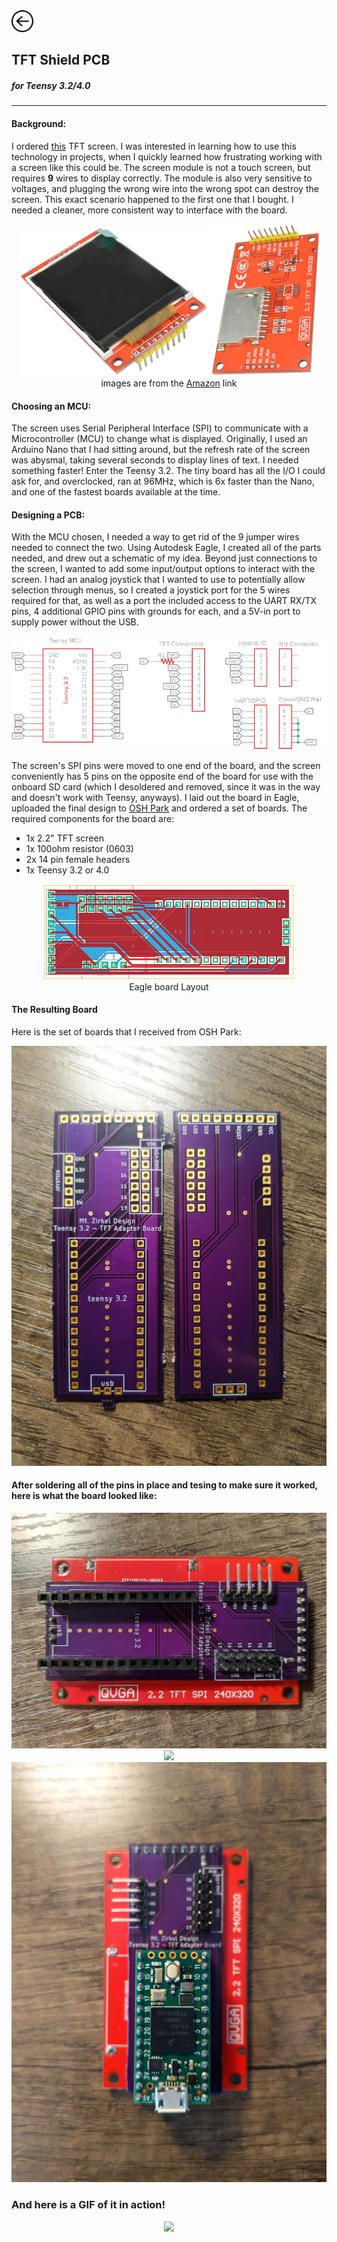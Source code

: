 <a href="index">
<img src="/images/back.png" alt="Back" height="35" width="35">
</a>

## TFT Shield PCB

##### for Teensy 3.2/4.0
---
#### Background:
I ordered [this](https://www.amazon.com/gp/product/B01CZL6QIQ) TFT screen. I was interested in learning how to use this technology in projects, when I quickly learned how frustrating working with a screen like this could be. The screen module is not a touch screen, but requires __9__ wires to display correctly. The module is also very sensitive to voltages, and plugging the wrong wire into the wrong spot can destroy the screen. This exact scenario happened to the first one that I bought. I needed a cleaner, more consistent way to interface with the board.

<p align="center">
    <img src="images/TFT_front.jpg" width="60%">
    <img src="images/TFT_back.jpg" width="35%">
    <br>
    images are from the <a href="https://www.amazon.com/gp/product/B01CZL6QIQ">Amazon</a> link
</p>

#### Choosing an MCU:
The screen uses Serial Peripheral Interface (SPI) to communicate with a Microcontroller (MCU) to change what is displayed. Originally, I used an Arduino Nano that I had sitting around, but the refresh rate of the screen was abysmal, taking several seconds to display lines of text. I needed something faster! Enter the Teensy 3.2. The tiny board has all the I/O I could ask for, and overclocked, ran at 96MHz, which is 6x faster than the Nano, and one of the fastest boards available at the time.


#### Designing a PCB:
With the MCU chosen, I needed a way to get rid of the 9 jumper wires needed to connect the two. Using Autodesk Eagle, I created all of the parts needed, and drew out a schematic of my idea. Beyond just connections to the screen, I wanted to add some input/output options to interact with the screen. I had an analog joystick that I wanted to use to potentially allow selection through menus, so I created a joystick port for the 5 wires required for that, as well as a port the included access to the UART RX/TX pins, 4 additional GPIO pins with grounds for each, and a 5V-in port to supply power without the USB. 

<p align="center">
    <img src="images/schematic.png"/>
</p>

The screen's SPI pins were moved to one end of the board, and the screen conveniently has 5 pins on the opposite end of the board for use with the onboard SD card (which I desoldered and removed, since it was in the way and doesn't work with Teensy, anyways). I laid out the board in Eagle, uploaded the final design to [OSH Park](https://oshpark.com/shared_projects/d99zqTvy) and ordered a set of boards. The required components for the board  are:
* 1x 2.2" TFT screen
* 1x 100ohm resistor (0603)
* 2x 14 pin female headers
* 1x Teensy 3.2 or 4.0


<p align="center">
    <img src="images/board_eagle.png"><br>
    Eagle board Layout<br>
    
</p>

#### The Resulting Board

Here is the set of boards that I received from OSH Park:

<p align="center">
    <img src="images/final_board.jpg"/>
</p>

#### After soldering all of the pins in place and tesing to make sure it worked, here is what the board looked like:

<p align="center">
    <img src="images/1.jpg"/>
    <img src="images/2.jpg"/>
    <img src="images/3.jpg"/>
</p>

### And here is a GIF of it in action!

<p align="center">
  <img src="images/tft.gif">
</p>
